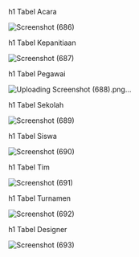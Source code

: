 h1 Tabel Acara


![Screenshot (686)](https://github.com/faizal-ibrahim/Basis-Data.md/assets/160212743/3d2a10d7-6835-457f-bf88-7af5ca8eead4)

h1 Tabel Kepanitiaan 


![Screenshot (687)](https://github.com/faizal-ibrahim/Basis-Data.md/assets/160212743/184e2c86-9a04-4935-87b5-63cf68d689d2)

h1 Tabel Pegawai


![Uploading Screenshot (688).png…]()

h1 Tabel Sekolah 


![Screenshot (689)](https://github.com/faizal-ibrahim/Basis-Data.md/assets/160212743/af62b7f6-93bc-4851-b543-9c11696180c5) 

h1 Tabel Siswa

![Screenshot (690)](https://github.com/faizal-ibrahim/Basis-Data.md/assets/160212743/e0e8280c-16df-428b-b994-bf484d10e5a6)

h1 Tabel Tim

![Screenshot (691)](https://github.com/faizal-ibrahim/Basis-Data.md/assets/160212743/9210b943-d71b-4684-a507-2e3b188b2c0a)

h1 Tabel Turnamen 

![Screenshot (692)](https://github.com/faizal-ibrahim/Basis-Data.md/assets/160212743/b932b1b0-3833-4ced-aef1-d88aeb36624b) 

h1 Tabel Designer 

![Screenshot (693)](https://github.com/faizal-ibrahim/Basis-Data.md/assets/160212743/3403c0d2-ea22-4089-820f-76775d178296)
